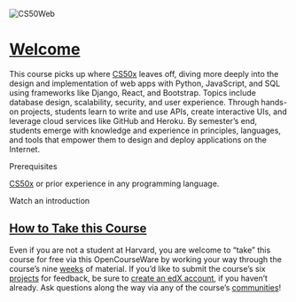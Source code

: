![CS50Web](https://pll.harvard.edu/sites/default/files/styles/16_9_medium/public/course/CS50W_pll.png?itok=pvEE-46J)

[Welcome](https://cs50.harvard.edu/web/2020/#welcome)
=====================================================

This course picks up where [CS50x](https://cs50.harvard.edu/x/) leaves off, diving more deeply into the design and implementation of web apps with Python, JavaScript, and SQL using frameworks like Django, React, and Bootstrap. Topics include database design, scalability, security, and user experience. Through hands-on projects, students learn to write and use APIs, create interactive UIs, and leverage cloud services like GitHub and Heroku. By semester’s end, students emerge with knowledge and experience in principles, languages, and tools that empower them to design and deploy applications on the Internet.

Prerequisites

[CS50x](https://cs50.harvard.edu/x) or prior experience in any programming language.

Watch an introduction

[How to Take this Course](https://cs50.harvard.edu/web/2020/#how-to-take-this-course)
-------------------------------------------------------------------------------------

Even if you are not a student at Harvard, you are welcome to “take” this course for free via this OpenCourseWare by working your way through the course’s nine [weeks](https://cs50.harvard.edu/web/2020/weeks/) of material. If you’d like to submit the course’s six [projects](https://cs50.harvard.edu/web/2020/projects/) for feedback, be sure to [create an edX account](https://courses.edx.org/register), if you haven’t already. Ask questions along the way via any of the course’s [communities](https://cs50.harvard.edu/web/2020/communities/)!

